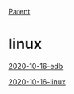 [Parent](../README.md)
 
# linux
 
[2020-10-16-edb](/2020-10-16-edb.md)

[2020-10-16-linux](/2020-10-16-linux.md)

